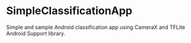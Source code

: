 # SimpleClassificationApp

Simple and sample Android classification app using CameraX and TFLite Android Support library.


